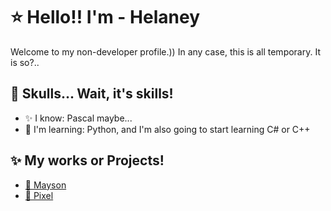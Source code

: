 # ⭐ Hello!! I'm - Helaney
Welcome to my non-developer profile.)) In any case, this is all temporary. It is so?..

## 💫 Skulls... Wait, it's skills!
- ✨ I know: Pascal maybe...
- 💫 I'm learning: Python, and I'm also going to start learning C# or C++

## ✨ My works or Projects!
- [🖤 Mayson](https://discord.gg/2JdCYkGkJX)
- [🩷 Pixel](https://discord.gg/2JdCYkGkJX)
